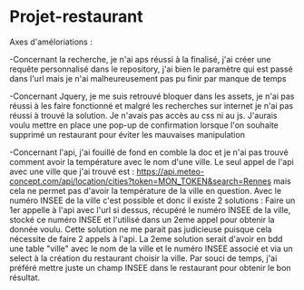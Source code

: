 # Projet-restaurant

Axes d'améloriations : 

-Concernant la recherche, je n'ai aps réussi à la finalisé, j'ai créer une requête personnalisé dans le repository, j'ai bien le paramètre qui est passé dans l'url mais je n'ai malheureusement pas pu finir par manque de temps

-Concernant Jquery, je me suis retrouvé bloquer dans les assets, je n'ai pas réussi à les faire fonctionné et malgré les recherches sur internet je n'ai pas réussi à trouvé la solution. Je n'avais pas accès au css ni au js. J'aurais voulu mettre en place une pop-up de confirmation lorsque l'on souhaite supprimé un restaurant pour éviter les mauvaises manipulation

-Concernant l'api, j'ai fouillé de fond en comble la doc et je n'ai pas trouvé comment avoir la température avec le nom d'une ville. Le seul appel de l'api avec une ville que j'ai trouvé est : https://api.meteo-concept.com/api/location/cities?token=MON_TOKEN&search=Rennes mais cela ne permet pas d'avoir la température de la ville en question. Avec le numéro INSEE de la ville c'est possible et donc il existe 2 solutions : Faire un 1er appelle à l'api avec l'url si dessus, récupéré le numéro INSEE de la ville, stocké ce numéro INSEE et l'utilisé dans un 2eme appel pour obtenir la donnée voulu. Cette solution ne me parait pas judicieuse puisque cela nécessite de faire 2 appels à l'api. La 2eme solution serait d'avoir en bdd une table "ville" avec le nom de la ville et le numéro INSEE associé et via un select à la création du restaurant choisir la ville. Par souci de temps, j'ai préféré mettre juste un champ INSEE dans le restaurant pour obtenir le bon résultat.
